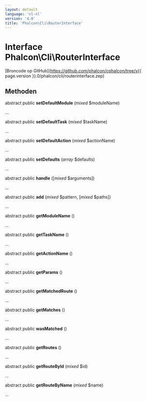 ```yaml
---
layout: default
language: 'nl-nl'
version: '4.0'
title: 'Phalcon\Cli\RouterInterface'
---
```


# Interface **Phalcon\Cli\RouterInterface**

[Broncode op GitHub](https://github.com/phalcon/cphalcon/tree/v{{ page.version }}.0/phalcon/cli/routerinterface.zep)

## Methoden

abstract public **setDefaultModule** (*mixed* $moduleName)

...

abstract public **setDefaultTask** (*mixed* $taskName)

...

abstract public **setDefaultAction** (*mixed* $actionName)

...

abstract public **setDefaults** (*array* $defaults)

...

abstract public **handle** ([*mixed* $arguments])

...

abstract public **add** (*mixed* $pattern, [*mixed* $paths])

...

abstract public **getModuleName** ()

...

abstract public **getTaskName** ()

...

abstract public **getActionName** ()

...

abstract public **getParams** ()

...

abstract public **getMatchedRoute** ()

...

abstract public **getMatches** ()

...

abstract public **wasMatched** ()

...

abstract public **getRoutes** ()

...

abstract public **getRouteById** (*mixed* $id)

...

abstract public **getRouteByName** (*mixed* $name)

...